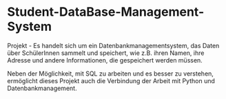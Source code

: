 # Student-DataBase-Management-System

Projekt - Es handelt sich um ein Datenbankmanagementsystem, das Daten über SchülerInnen sammelt und speichert, wie z.B. ihren Namen, ihre Adresse und andere Informationen, die gespeichert werden müssen.

Neben der Möglichkeit, mit SQL zu arbeiten und es besser zu verstehen, ermöglicht dieses Projekt auch die Verbindung der Arbeit mit Python und Datenbankmanagement.
